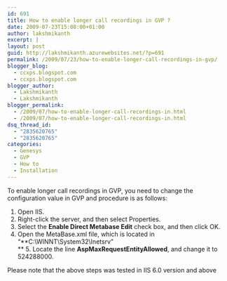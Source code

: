 ```yaml
---
id: 691
title: How to enable longer call recordings in GVP ?
date: 2009-07-23T15:08:00+01:00
author: lakshmikanth
excerpt: |
layout: post
guid: http://lakshmikanth.azurewebsites.net/?p=691
permalink: /2009/07/23/how-to-enable-longer-call-recordings-in-gvp/
blogger_blog:
  - ccxps.blogspot.com
  - ccxps.blogspot.com
blogger_author:
  - Lakshmikanth
  - Lakshmikanth
blogger_permalink:
  - /2009/07/how-to-enable-longer-call-recordings-in.html
  - /2009/07/how-to-enable-longer-call-recordings-in.html
dsq_thread_id:
  - "2835620765"
  - "2835620765"
categories:
  - Genesys
  - GVP
  - How to
  - Installation
---
```

To enable longer call recordings in GVP, you need to change the configuration value in GVP and procedure is as follows:

1. Open IIS.  
2. Right-click the server, and then select Properties.  
3. Select the **Enable Direct Metabase Edit** check box, and then click OK.  
4. Open the MetaBase.xml file, which is located in “**C:\WINNT\System32\Inetsrv”  
** 5. Locate the line **AspMaxRequestEntityAllowed**, and change it to 524288000. 

Please note that the above steps was tested in IIS 6.0 version and above